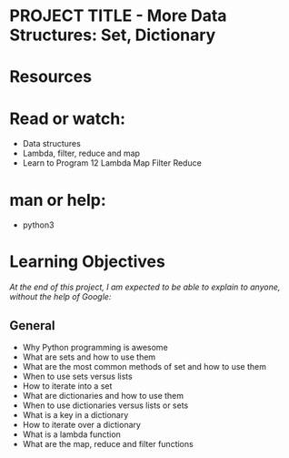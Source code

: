# PROJECT TITLE - More Data Structures: Set, Dictionary
# Resources
# Read or watch:

- Data structures
- Lambda, filter, reduce and map
- Learn to Program 12 Lambda Map Filter Reduce
# man or help:

- python3
# Learning Objectives
*At the end of this project, I am expected to be able to explain to anyone, without the help of Google:*

## General
- Why Python programming is awesome
- What are sets and how to use them
- What are the most common methods of set and how to use them
- When to use sets versus lists
- How to iterate into a set
- What are dictionaries and how to use them
- When to use dictionaries versus lists or sets
- What is a key in a dictionary
- How to iterate over a dictionary
- What is a lambda function
- What are the map, reduce and filter functions
